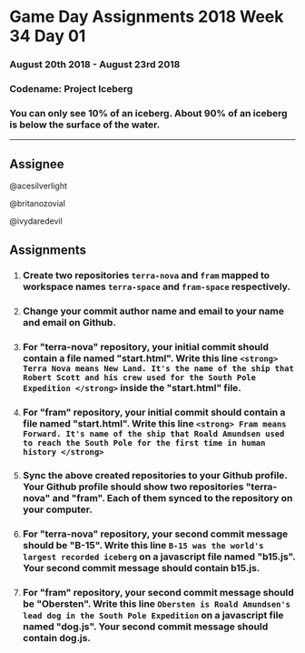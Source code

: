 # **Game Day Assignments 2018 Week 34 Day 01**

### August 20th 2018 - August 23rd 2018

### **Codename:** Project Iceberg

### You can only see 10% of an iceberg. About 90% of an iceberg is below the surface of the water. 

___
## **Assignee** 

@acesilverlight

@britanozovial

@ivydaredevil

## **Assignments**

1. ### Create two repositories `terra-nova` and `fram` mapped to workspace names `terra-space` and `fram-space` respectively. 

2. ### Change your commit author name and email to your name and email on Github. 

3. ### For "terra-nova" repository, your initial commit should contain a file named "start.html". Write this line `<strong> Terra Nova means New Land. It's the name of the ship that Robert Scott and his crew used for the South Pole Expedition </strong>` inside the "start.html" file.

4. ### For "fram" repository, your initial commit should contain a file named "start.html". Write this line `<strong> Fram means Forward. It's name of the ship that Roald Amundsen used to reach the South Pole for the first time in human history </strong>`

5. ### Sync the above created repositories to your Github profile. Your Github profile should show two repositories "terra-nova" and "fram". Each of them synced to the repository on your computer.  

6. ### For "terra-nova" repository, your second commit message should be "B-15". Write this line `B-15 was the world's largest recorded iceberg` on a javascript file named "b15.js". Your second commit message should contain b15.js. 

7. ### For "fram" repository, your second commit message should be "Obersten". Write this line `Obersten is Roald Amundsen's lead dog in the South Pole Expedition` on a javascript file named "dog.js". Your second commit message should contain dog.js. 

